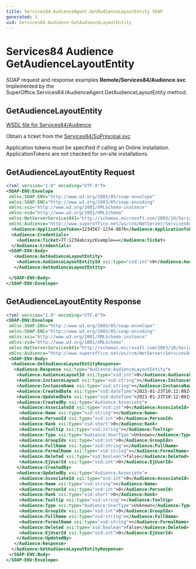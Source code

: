 ```yaml
---
title: Services84.AudienceAgent.GetAudienceLayoutEntity SOAP
generated: 1
uid: Services84-Audience-GetAudienceLayoutEntity
---
```


# Services84 Audience GetAudienceLayoutEntity

SOAP request and response examples **Remote/Services84/Audience.svc**
Implemented by the <see cref="M:SuperOffice.Services84.IAudienceAgent.GetAudienceLayoutEntity">SuperOffice.Services84.IAudienceAgent.GetAudienceLayoutEntity</see> method.

## GetAudienceLayoutEntity





[WSDL file for Services84/Audience](../Services84-Audience.md)

Obtain a ticket from the [Services84/SoPrincipal.svc](../SoPrincipal/index.md)

Application tokens must be specified if calling an Online installation. ApplicationTokens are not checked for on-site installations.

## GetAudienceLayoutEntity Request

```xml
<?xml version="1.0" encoding="UTF-8"?>
<SOAP-ENV:Envelope
 xmlns:SOAP-ENV="http://www.w3.org/2003/05/soap-envelope"
 xmlns:SOAP-ENC="http://www.w3.org/2003/05/soap-encoding"
 xmlns:xsi="http://www.w3.org/2001/XMLSchema-instance"
 xmlns:xsd="http://www.w3.org/2001/XMLSchema"
 xmlns:NetServerServices841="http://schemas.microsoft.com/2003/10/Serialization/"
 xmlns:Audience="http://www.superoffice.net/ws/crm/NetServer/Services84">
  <Audience:ApplicationToken>1234567-1234-9876</Audience:ApplicationToken>
  <Audience:Credentials>
    <Audience:Ticket>7T:1234abcxyzExample==</Audience:Ticket>
  </Audience:Credentials>
 <SOAP-ENV:Body>
   <Audience:GetAudienceLayoutEntity>
    <Audience:AudienceLayoutEntityId xsi:type="xsd:int">0</Audience:AudienceLayoutEntityId>
   </Audience:GetAudienceLayoutEntity>

 </SOAP-ENV:Body>
</SOAP-ENV:Envelope>

```


## GetAudienceLayoutEntity Response

```xml
<?xml version="1.0" encoding="UTF-8"?>
<SOAP-ENV:Envelope
 xmlns:SOAP-ENV="http://www.w3.org/2003/05/soap-envelope"
 xmlns:SOAP-ENC="http://www.w3.org/2003/05/soap-encoding"
 xmlns:xsi="http://www.w3.org/2001/XMLSchema-instance"
 xmlns:xsd="http://www.w3.org/2001/XMLSchema"
 xmlns:NetServerServices841="http://schemas.microsoft.com/2003/10/Serialization/"
 xmlns:Audience="http://www.superoffice.net/ws/crm/NetServer/Services84">
 <SOAP-ENV:Body>
  <Audience:GetAudienceLayoutEntityResponse>
   <Audience:Response xsi:type="Audience:AudienceLayoutEntity">
    <Audience:AudienceLayoutId xsi:type="xsd:int">0</Audience:AudienceLayoutId>
    <Audience:InstanceLayout xsi:type="xsd:string"></Audience:InstanceLayout>
    <Audience:InstanceName xsi:type="xsd:string"></Audience:InstanceName>
    <Audience:CreatedDate xsi:type="xsd:dateTime">2023-01-23T10:12:08Z</Audience:CreatedDate>
    <Audience:UpdatedDate xsi:type="xsd:dateTime">2023-01-23T10:12:08Z</Audience:UpdatedDate>
    <Audience:CreatedBy xsi:type="Audience:Associate">
     <Audience:AssociateId xsi:type="xsd:int">0</Audience:AssociateId>
     <Audience:Name xsi:type="xsd:string"></Audience:Name>
     <Audience:PersonId xsi:type="xsd:int">0</Audience:PersonId>
     <Audience:Rank xsi:type="xsd:short">0</Audience:Rank>
     <Audience:Tooltip xsi:type="xsd:string"></Audience:Tooltip>
     <Audience:Type xsi:type="Audience:UserType">Unknown</Audience:Type>
     <Audience:GroupIdx xsi:type="xsd:int">0</Audience:GroupIdx>
     <Audience:FullName xsi:type="xsd:string"></Audience:FullName>
     <Audience:FormalName xsi:type="xsd:string"></Audience:FormalName>
     <Audience:Deleted xsi:type="xsd:boolean">false</Audience:Deleted>
     <Audience:EjUserId xsi:type="xsd:int">0</Audience:EjUserId>
    </Audience:CreatedBy>
    <Audience:UpdatedBy xsi:type="Audience:Associate">
     <Audience:AssociateId xsi:type="xsd:int">0</Audience:AssociateId>
     <Audience:Name xsi:type="xsd:string"></Audience:Name>
     <Audience:PersonId xsi:type="xsd:int">0</Audience:PersonId>
     <Audience:Rank xsi:type="xsd:short">0</Audience:Rank>
     <Audience:Tooltip xsi:type="xsd:string"></Audience:Tooltip>
     <Audience:Type xsi:type="Audience:UserType">Unknown</Audience:Type>
     <Audience:GroupIdx xsi:type="xsd:int">0</Audience:GroupIdx>
     <Audience:FullName xsi:type="xsd:string"></Audience:FullName>
     <Audience:FormalName xsi:type="xsd:string"></Audience:FormalName>
     <Audience:Deleted xsi:type="xsd:boolean">false</Audience:Deleted>
     <Audience:EjUserId xsi:type="xsd:int">0</Audience:EjUserId>
    </Audience:UpdatedBy>
   </Audience:Response>
  </Audience:GetAudienceLayoutEntityResponse>
 </SOAP-ENV:Body>
</SOAP-ENV:Envelope>

```

